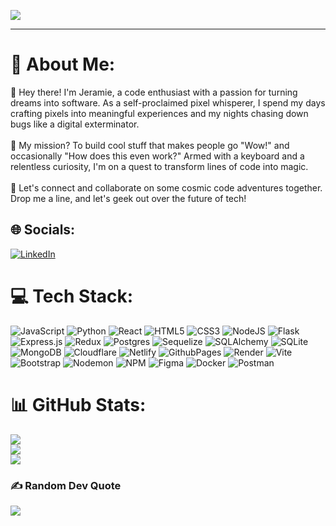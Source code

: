 [![](https://visitcount.itsvg.in/api?id=jeramief&icon=5&color=11)](https://visitcount.itsvg.in)

---

# 💫 About Me:
👋 Hey there! I'm Jeramie, a code enthusiast with a passion for turning dreams into software. As a self-proclaimed pixel whisperer, I spend my days crafting pixels into meaningful experiences and my nights chasing down bugs like a digital exterminator.<br><br>🚀 My mission? To build cool stuff that makes people go "Wow!" and occasionally "How does this even work?" Armed with a keyboard and a relentless curiosity, I'm on a quest to transform lines of code into magic.<br><br>🌟 Let's connect and collaborate on some cosmic code adventures together. Drop me a line, and let's geek out over the future of tech!<br>


## 🌐 Socials:
[![LinkedIn](https://img.shields.io/badge/LinkedIn-%230077B5.svg?logo=linkedin&logoColor=white)](https://linkedin.com/in/https://www.linkedin.com/in/jeramieforbes/) 

# 💻 Tech Stack:
![JavaScript](https://img.shields.io/badge/JAVASCRIPT-black?style=for-the-badge&logo=JAVASCRIPT&labelColor=black&color=%23F7DF1E) ![Python](https://img.shields.io/badge/PYTHON-BLACK?style=for-the-badge&logo=PYTHON&labelColor=black&color=%233776AB) ![React](https://img.shields.io/badge/REACT-BLACK?style=for-the-badge&logo=REACT&logoColor=%2361DAFB&labelColor=black&color=%2361DAFB) ![HTML5](https://img.shields.io/badge/HTML5-BLACK?style=for-the-badge&logo=HTML5&labelColor=black&color=%23E34F26) ![CSS3](https://img.shields.io/badge/CSS3-BLACK?style=for-the-badge&logo=CSS3&logoColor=%231572B6&labelColor=black&color=%231572B6) ![NodeJS](https://img.shields.io/badge/node.js-6DA55F?style=for-the-badge&logo=node.js&logoColor=white) ![Flask](https://img.shields.io/badge/FLASK-BLACK?style=for-the-badge&logo=FLASK&labelColor=black&color=%23000000) ![Express.js](https://img.shields.io/badge/express.js-%23404d59.svg?style=for-the-badge&logo=express&logoColor=%2361DAFB) ![Redux](https://img.shields.io/badge/redux-%23593d88.svg?style=for-the-badge&logo=redux&logoColor=white) ![Postgres](https://img.shields.io/badge/postgres-%23316192.svg?style=for-the-badge&logo=postgresql&logoColor=white) ![Sequelize](https://img.shields.io/badge/Sequelize-52B0E7?style=for-the-badge&logo=Sequelize&logoColor=white) ![SQLAlchemy](https://img.shields.io/badge/SQLALCHEMY-black?style=for-the-badge&logo=SQLALCHEMY&logoColor=%23D71F00&logoSize=auto&labelColor=black&color=%23D71F00)
 ![SQLite](https://img.shields.io/badge/sqlite-%2307405e.svg?style=for-the-badge&logo=sqlite&logoColor=white) ![MongoDB](https://img.shields.io/badge/MongoDB-%234ea94b.svg?style=for-the-badge&logo=mongodb&logoColor=white) ![Cloudflare](https://img.shields.io/badge/Cloudflare-F38020?style=for-the-badge&logo=Cloudflare&logoColor=white) ![Netlify](https://img.shields.io/badge/netlify-%23000000.svg?style=for-the-badge&logo=netlify&logoColor=#00C7B7) ![GithubPages](https://img.shields.io/badge/github%20pages-121013?style=for-the-badge&logo=github&logoColor=white) ![Render](https://img.shields.io/badge/Render-%46E3B7.svg?style=for-the-badge&logo=render&logoColor=white) ![Vite](https://img.shields.io/badge/vite-%23646CFF.svg?style=for-the-badge&logo=vite&logoColor=white) ![Bootstrap](https://img.shields.io/badge/bootstrap-%238511FA.svg?style=for-the-badge&logo=bootstrap&logoColor=white) ![Nodemon](https://img.shields.io/badge/NODEMON-%23323330.svg?style=for-the-badge&logo=nodemon&logoColor=%BBDEAD) ![NPM](https://img.shields.io/badge/NPM-%23CB3837.svg?style=for-the-badge&logo=npm&logoColor=white) ![Figma](https://img.shields.io/badge/figma-%23F24E1E.svg?style=for-the-badge&logo=figma&logoColor=white) ![Docker](https://img.shields.io/badge/docker-%230db7ed.svg?style=for-the-badge&logo=docker&logoColor=white) ![Postman](https://img.shields.io/badge/Postman-FF6C37?style=for-the-badge&logo=postman&logoColor=white)
# 📊 GitHub Stats:
![](https://github-readme-stats.vercel.app/api?username=jeramief&theme=aura&hide_border=true&include_all_commits=false&count_private=false)<br/>
![](https://github-readme-streak-stats.herokuapp.com/?user=jeramief&theme=aura&hide_border=true)<br/>
![](https://github-readme-stats.vercel.app/api/top-langs/?username=jeramief&theme=aura&hide_border=true&include_all_commits=false&count_private=false&layout=compact)

### ✍️ Random Dev Quote
![](https://quotes-github-readme.vercel.app/api?type=horizontal&theme=tokyonight)
